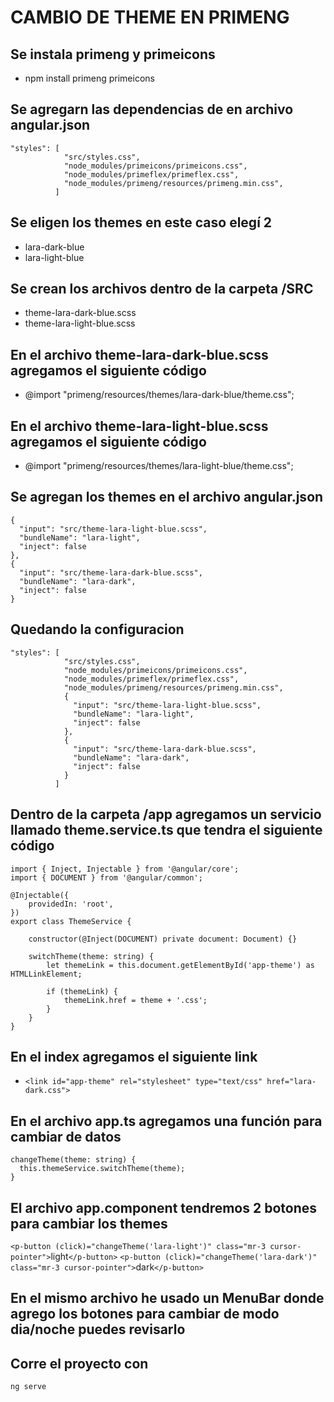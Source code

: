 # CAMBIO DE THEME EN PRIMENG

## Se instala primeng y primeicons
- npm install primeng primeicons

## Se agregarn las dependencias de en archivo angular.json 
```
"styles": [
            "src/styles.css",
            "node_modules/primeicons/primeicons.css",
            "node_modules/primeflex/primeflex.css",
            "node_modules/primeng/resources/primeng.min.css",
          ]
```

## Se eligen los themes en este caso elegí 2
- lara-dark-blue
- lara-light-blue

## Se crean los archivos dentro de la carpeta /SRC
- theme-lara-dark-blue.scss 
- theme-lara-light-blue.scss

## En el archivo __**theme-lara-dark-blue.scss**__  agregamos el siguiente código
- @import "primeng/resources/themes/lara-dark-blue/theme.css";

## En el archivo __**theme-lara-light-blue.scss**__  agregamos el siguiente código
- @import "primeng/resources/themes/lara-light-blue/theme.css";


## Se agregan los themes en el archivo angular.json
```
{
  "input": "src/theme-lara-light-blue.scss",
  "bundleName": "lara-light",
  "inject": false
},
{
  "input": "src/theme-lara-dark-blue.scss",
  "bundleName": "lara-dark",
  "inject": false
}
```
## Quedando la configuracion
```
"styles": [
            "src/styles.css",
            "node_modules/primeicons/primeicons.css",
            "node_modules/primeflex/primeflex.css",
            "node_modules/primeng/resources/primeng.min.css",
            {
              "input": "src/theme-lara-light-blue.scss",
              "bundleName": "lara-light",
              "inject": false
            },
            {
              "input": "src/theme-lara-dark-blue.scss",
              "bundleName": "lara-dark",
              "inject": false
            }
          ]
```

## Dentro de la carpeta /app agregamos un servicio llamado theme.service.ts que tendra el siguiente código
```
import { Inject, Injectable } from '@angular/core';
import { DOCUMENT } from '@angular/common';

@Injectable({
    providedIn: 'root',
})
export class ThemeService {

    constructor(@Inject(DOCUMENT) private document: Document) {}

    switchTheme(theme: string) {
        let themeLink = this.document.getElementById('app-theme') as HTMLLinkElement;

        if (themeLink) {
            themeLink.href = theme + '.css';
        }
    }
}
```
## En el index agregamos el siguiente link
- `<link id="app-theme" rel="stylesheet" type="text/css" href="lara-dark.css">`

## En el archivo app.ts agregamos una función para cambiar de datos
```
changeTheme(theme: string) {
  this.themeService.switchTheme(theme);
}
```

## El archivo app.component tendremos 2 botones para cambiar los themes
`<p-button (click)="changeTheme('lara-light')" class="mr-3 cursor-pointer">`light`</p-button>`
`<p-button (click)="changeTheme('lara-dark')" class="mr-3 cursor-pointer">`dark`</p-button>`

## En el mismo archivo he usado un MenuBar donde agrego los botones para cambiar de modo dia/noche puedes revisarlo


## Corre el proyecto con
`ng serve`

